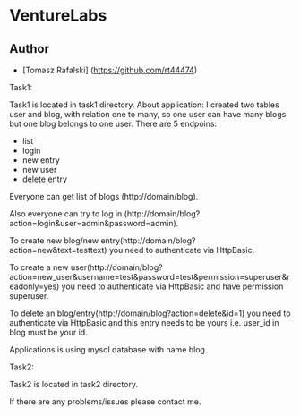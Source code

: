# VentureLabs
 
## Author
- [Tomasz Rafalski] (https://github.com/rt44474)


Task1:

Task1 is located in task1 directory.
About application:
I created two tables user and blog, with relation one to many, so one user can have many blogs but one blog belongs to one user.
There are 5 endpoins:
- list
- login
- new entry
- new user
- delete entry


Everyone can get list of blogs (http://domain/blog).

Also everyone can try to log in (http://domain/blog?action=login&user=admin&password=admin).

To create new blog/new entry(http://domain/blog?action=new&text=testtext) you need to authenticate via HttpBasic.

To create a new user(http://domain/blog?action=new_user&username=test&password=test&permission=superuser&readonly=yes)
you need to authenticate via HttpBasic and have permission superuser.

To delete an blog/entry(http://domain/blog?action=delete&id=1) you need to authenticate via HttpBasic and this entry needs to be yours i.e. 
user_id in blog must be your id.

Applications is using mysql database with name blog.

Task2:

Task2 is located in task2 directory.

If there are any problems/issues please contact me.
